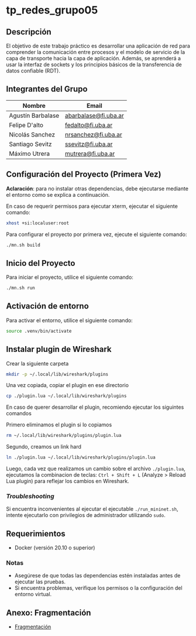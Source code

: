 # tp_redes_grupo05

## Descripción
El objetivo de este trabajo práctico es desarrollar una aplicación de red para comprender la comunicación entre procesos y el modelo de servicio de la capa de transporte hacia la capa de aplicación. Además, se aprenderá a usar la interfaz de sockets y los principios básicos de la transferencia de datos confiable (RDT).

## Integrantes del Grupo

| Nombre            | Email                 |
|-------------------|-----------------------|
| Agustín Barbalase | abarbalase@fi.uba.ar  |
| Felipe D'alto     | fedalto@fi.uba.ar     |
| Nicolás Sanchez   | nrsanchez@fi.uba.ar   |
| Santiago Sevitz   | ssevitz@fi.uba.ar     |
| Máximo Utrera     |  mutrera@fi.uba.ar     |

## Configuración del Proyecto (Primera Vez)

**Aclaración**: para no instalar otras dependencias, debe ejecutarse mediante el entorno como se explica a continuación.

En caso de requerir permisos para ejecutar xterm, ejecutar el siguiente comando:

```bash
xhost +si:localuser:root
```

Para configurar el proyecto por primera vez, ejecute el siguiente comando:
```bash
./mn.sh build
```

## Inicio del Proyecto

Para iniciar el proyecto, utilice el siguiente comando:
```bash
./mn.sh run
```

## Activación de entorno

Para activar el entorno, utilice el siguiente comando:

```bash
source .venv/bin/activate
```

## Instalar plugin de Wireshark

Crear la siguiente carpeta

```bash
mkdir -p ~/.local/lib/wireshark/plugins
```

Una vez copiada, copiar el plugin en ese directorio

```bash
cp ./plugin.lua ~/.local/lib/wireshark/plugins
```

En caso de querer desarrollar el plugin, recomiendo ejecutar los siguintes comandos

Primero eliminamos el plugin si lo copiamos

```bash
rm ~/.local/lib/wireshark/plugins/plugin.lua
```

Segundo, creamos un link hard

```bash
ln ./plugin.lua ~/.local/lib/wireshark/plugins/plugin.lua
```

Luego, cada vez que realizamos un cambio sobre el archivo `./plugin.lua`, ejecutamos
la combinacion de teclas: `Ctrl + Shift + L` (Analyze > Reload Lua plugin) para reflejar
los cambios en Wireshark.

### _Troubleshooting_
Si encuentra inconvenientes al ejecutar el ejecutable `./run_mininet.sh`, intente ejecutarlo con privilegios de administrador utilizando `sudo`.

## Requerimientos
- Docker (versión 20.10 o superior)

### Notas
- Asegúrese de que todas las dependencias estén instaladas antes de ejecutar las pruebas.
- Si encuentra problemas, verifique los permisos o la configuración del entorno virtual.


## Anexo: Fragmentación

- [Fragmentación](./docs/fragmentation.md)
